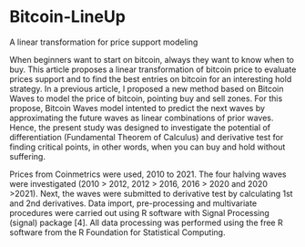 # Bitcoin-LineUp
A linear transformation for price support modeling


When beginners want to start on bitcoin, always they want to know when to buy. This article proposes a linear transformation of bitcoin price to evaluate prices support and to find the best entries on bitcoin for an interesting hold strategy.
In a previous article, I proposed a new method based on Bitcoin Waves to model the price of bitcoin, pointing buy and sell zones. For this propose, Bitcoin Waves model intented to predict the next waves by approximating the future waves as linear combinations of prior waves.
Hence, the present study was designed to investigate the potential of differentiation (Fundamental Theorem of Calculus) and derivative test for finding critical points, in other words, when you can buy and hold without suffering.

Prices from Coinmetrics were used, 2010 to 2021. The four halving waves were investigated (2010 > 2012, 2012 > 2016, 2016 > 2020 and 2020 >2021). Next, the waves were submitted to derivative test by calculating 1st and 2nd derivatives.
Data import, pre-processing and multivariate procedures were carried out using R software with Signal Processing (signal) package [4]. All data processing was performed using the free R software from the R Foundation for Statistical Computing.
